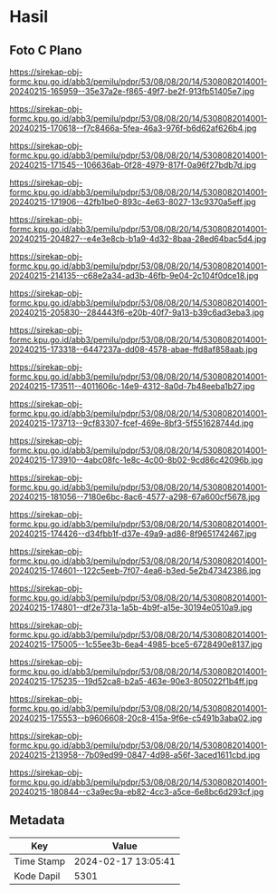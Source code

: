 # Hasil

## Foto C Plano

https://sirekap-obj-formc.kpu.go.id/abb3/pemilu/pdpr/53/08/08/20/14/5308082014001-20240215-165959--35e37a2e-f865-49f7-be2f-913fb51405e7.jpg

https://sirekap-obj-formc.kpu.go.id/abb3/pemilu/pdpr/53/08/08/20/14/5308082014001-20240215-170618--f7c8466a-5fea-46a3-976f-b6d62af626b4.jpg

https://sirekap-obj-formc.kpu.go.id/abb3/pemilu/pdpr/53/08/08/20/14/5308082014001-20240215-171545--106636ab-0f28-4979-817f-0a96f27bdb7d.jpg

https://sirekap-obj-formc.kpu.go.id/abb3/pemilu/pdpr/53/08/08/20/14/5308082014001-20240215-171906--42fb1be0-893c-4e63-8027-13c9370a5eff.jpg

https://sirekap-obj-formc.kpu.go.id/abb3/pemilu/pdpr/53/08/08/20/14/5308082014001-20240215-204827--e4e3e8cb-b1a9-4d32-8baa-28ed64bac5d4.jpg

https://sirekap-obj-formc.kpu.go.id/abb3/pemilu/pdpr/53/08/08/20/14/5308082014001-20240215-214135--c68e2a34-ad3b-46fb-9e04-2c104f0dce18.jpg

https://sirekap-obj-formc.kpu.go.id/abb3/pemilu/pdpr/53/08/08/20/14/5308082014001-20240215-205830--284443f6-e20b-40f7-9a13-b39c6ad3eba3.jpg

https://sirekap-obj-formc.kpu.go.id/abb3/pemilu/pdpr/53/08/08/20/14/5308082014001-20240215-173318--6447237a-dd08-4578-abae-ffd8af858aab.jpg

https://sirekap-obj-formc.kpu.go.id/abb3/pemilu/pdpr/53/08/08/20/14/5308082014001-20240215-173511--4011606c-14e9-4312-8a0d-7b48eeba1b27.jpg

https://sirekap-obj-formc.kpu.go.id/abb3/pemilu/pdpr/53/08/08/20/14/5308082014001-20240215-173713--9cf83307-fcef-469e-8bf3-5f551628744d.jpg

https://sirekap-obj-formc.kpu.go.id/abb3/pemilu/pdpr/53/08/08/20/14/5308082014001-20240215-173910--4abc08fc-1e8c-4c00-8b02-9cd86c42096b.jpg

https://sirekap-obj-formc.kpu.go.id/abb3/pemilu/pdpr/53/08/08/20/14/5308082014001-20240215-181056--7180e6bc-8ac6-4577-a298-67a600cf5678.jpg

https://sirekap-obj-formc.kpu.go.id/abb3/pemilu/pdpr/53/08/08/20/14/5308082014001-20240215-174426--d34fbb1f-d37e-49a9-ad86-8f9651742467.jpg

https://sirekap-obj-formc.kpu.go.id/abb3/pemilu/pdpr/53/08/08/20/14/5308082014001-20240215-174601--122c5eeb-7f07-4ea6-b3ed-5e2b47342386.jpg

https://sirekap-obj-formc.kpu.go.id/abb3/pemilu/pdpr/53/08/08/20/14/5308082014001-20240215-174801--df2e731a-1a5b-4b9f-a15e-30194e0510a9.jpg

https://sirekap-obj-formc.kpu.go.id/abb3/pemilu/pdpr/53/08/08/20/14/5308082014001-20240215-175005--1c55ee3b-6ea4-4985-bce5-6728490e8137.jpg

https://sirekap-obj-formc.kpu.go.id/abb3/pemilu/pdpr/53/08/08/20/14/5308082014001-20240215-175235--19d52ca8-b2a5-463e-90e3-805022f1b4ff.jpg

https://sirekap-obj-formc.kpu.go.id/abb3/pemilu/pdpr/53/08/08/20/14/5308082014001-20240215-175553--b9606608-20c8-415a-9f6e-c5491b3aba02.jpg

https://sirekap-obj-formc.kpu.go.id/abb3/pemilu/pdpr/53/08/08/20/14/5308082014001-20240215-213958--7b09ed99-0847-4d98-a56f-3aced1611cbd.jpg

https://sirekap-obj-formc.kpu.go.id/abb3/pemilu/pdpr/53/08/08/20/14/5308082014001-20240215-180844--c3a9ec9a-eb82-4cc3-a5ce-6e8bc6d293cf.jpg


## Metadata

| Key        | Value               |
| ---------- | ------------------- |
| Time Stamp | 2024-02-17 13:05:41 |
| Kode Dapil | 5301                |



